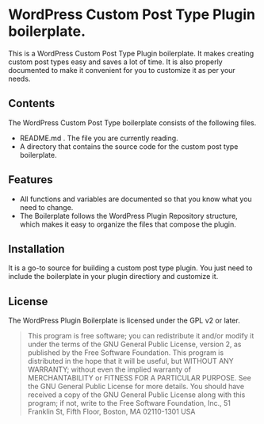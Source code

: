 # WordPress Custom Post Type Plugin boilerplate.

This is a WordPress Custom Post Type Plugin boilerplate. It makes creating custom post types easy and saves a lot of time. It is also properly documented to make it convenient for you to customize it as per your needs.

## Contents
The WordPress Custom Post Type boilerplate consists of the following  files.

* README.md . The file you are currently reading.
* A directory that contains the source code for the custom post type boilerplate.

## Features

* All functions and variables are documented so that you know what you need to change.
* The Boilerplate follows the WordPress Plugin Repository structure, which makes it easy to organize the files that compose the plugin.

## Installation

It is a go-to source for building a custom post type plugin. You just need to include the boilerplate in your plugin directiory and customize it.

## License

The WordPress Plugin Boilerplate is licensed under the GPL v2 or later.

>This program is free software; you can redistribute it and/or modify it under the terms of the GNU General Public License, version 2, as published by the Free Software Foundation.
This program is distributed in the hope that it will be useful, but WITHOUT ANY WARRANTY; without even the implied warranty of MERCHANTABILITY or FITNESS FOR A PARTICULAR PURPOSE. See the GNU General Public License for more details.
You should have received a copy of the GNU General Public License along with this program; if not, write to the Free Software Foundation, Inc., 51 Franklin St, Fifth Floor, Boston, MA 02110-1301 USA
